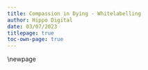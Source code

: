 ```yaml
---
title: Compassion in Dying - Whitelabelling
author: Hippo Digital
date: 03/07/2023
titlepage: true
toc-own-page: true
---
```


<!-- Leave the rest of this page blank -->
\newpage